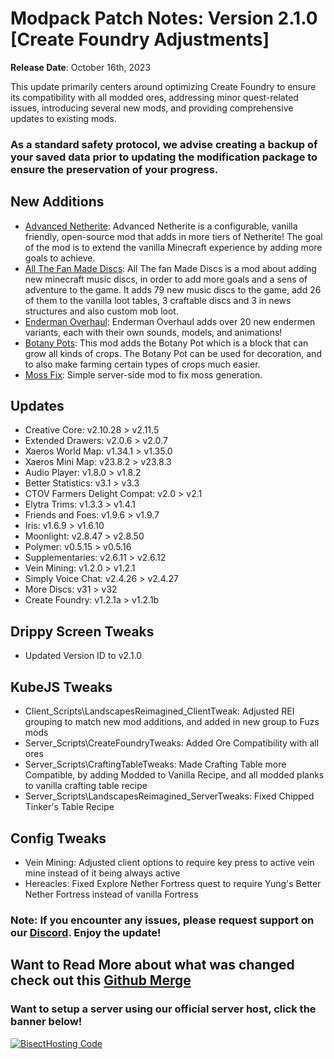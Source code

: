 # Modpack Patch Notes: Version 2.1.0 [Create Foundry Adjustments]
**Release Date**: October 16th, 2023

This update primarily centers around optimizing Create Foundry to ensure its compatibility with all modded ores, addressing minor quest-related issues, introducing several new mods, and providing comprehensive updates to existing mods.
### As a standard safety protocol, we advise creating a backup of your saved data prior to updating the modification package to ensure the preservation of your progress.
## New Additions
- [Advanced Netherite](https://modrinth.com/mod/advanced-netherite): Advanced Netherite is a configurable, vanilla friendly, open-source mod that adds in more tiers of Netherite! The goal of the mod is to extend the vanilla Minecraft experience by adding more goals to achieve.
- [All The Fan Made Discs](https://modrinth.com/mod/all-the-fan-made-discs): All The fan Made Discs is a mod about adding new minecraft music discs, in order to add more goals and a sens of adventure to the game. It adds 79 new music discs to the game, add 26 of them to the vanilla loot tables, 3 craftable discs and 3 in news structures and also custom mob loot.
- [Enderman Overhaul](https://modrinth.com/mod/enderman-overhaul): Enderman Overhaul adds over 20 new endermen variants, each with their own sounds, models, and animations!
- [Botany Pots](https://modrinth.com/mod/botany-pots): This mod adds the Botany Pot which is a block that can grow all kinds of crops. The Botany Pot can be used for decoration, and to also make farming certain types of crops much easier.
- [Moss Fix](https://modrinth.com/mod/moss-fix): Simple server-side mod to fix moss generation.
## Updates
- Creative Core: v2.10.28 > v2.11.5
- Extended Drawers: v2.0.6 > v2.0.7
- Xaeros World Map: v1.34.1 > v1.35.0
- Xaeros Mini Map: v23.8.2 > v23.8.3
- Audio Player: v1.8.0 > v1.8.2
- Better Statistics: v3.1 > v3.3
- CTOV Farmers Delight Compat: v2.0 > v2.1
- Elytra Trims: v1.3.3 > v1.4.1
- Friends and Foes: v1.9.6 > v1.9.7
- Iris: v1.6.9 > v1.6.10
- Moonlight: v2.8.47 > v2.8.50
- Polymer: v0.5.15 > v0.5.16
- Supplementaries: v2.6.11 > v2.6.12
- Vein Mining: v1.2.0 > v1.2.1
- Simply Voice Chat: v2.4.26 > v2.4.27
- More Discs: v31 > v32
- Create Foundry: v1.2.1a > v1.2.1b
## Drippy Screen Tweaks
- Updated Version ID to v2.1.0
## KubeJS Tweaks
- Client_Scripts\LandscapesReimagined_ClientTweak: Adjusted REI grouping to match new mod additions, and added in new group to Fuzs mods
- Server_Scripts\CreateFoundryTweaks: Added Ore Compatibility with all ores
- Server_Scripts\CraftingTableTweaks: Made Crafting Table more Compatible, by adding Modded to Vanilla Recipe, and all modded planks to vanilla crafting table recipe
- Server_Scripts\LandscapesReimagined_ServerTweaks: Fixed Chipped Tinker's Table Recipe
## Config Tweaks
- Vein Mining: Adjusted client options to require key press to active vein mine instead of it being always active
- Hereacles: Fixed Explore Nether Fortress quest to require Yung's Better Nether Fortress instead of vanilla Fortress
### Note: If you encounter any issues, please request support on our [Discord](https://discord.gg/quenZthXgy). Enjoy the update!
## Want to Read More about what was changed check out this [Github Merge]()
### Want to setup a server using our official server host, click the banner below!
[![BisectHosting Code](https://raw.githubusercontent.com/M0nkeyPr0grammer/Landscapes-Reimagined/main/BH_Landscape_reimagined.png)](https://bisecthosting.com/landscapes_reimagined?r=modrinth+chanelog)

